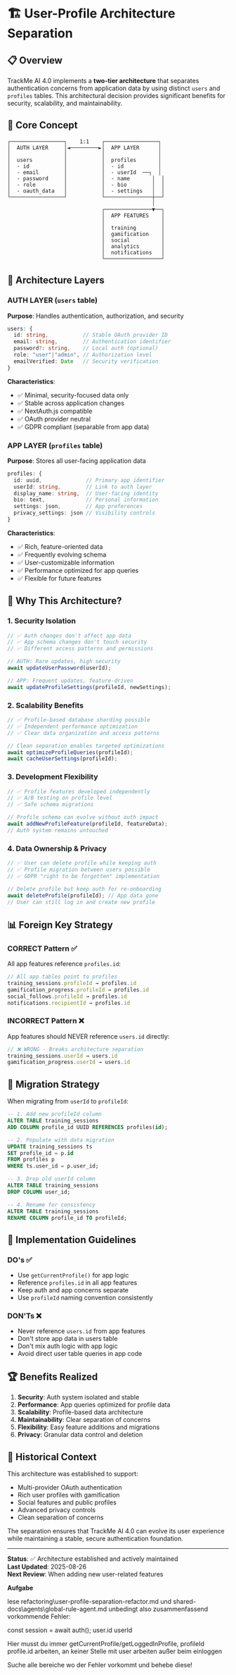 # 🏗️ User-Profile Architecture Separation

## 📋 Overview

TrackMe AI 4.0 implements a **two-tier architecture** that separates authentication concerns from application data by using distinct `users` and `profiles` tables. This architectural decision provides significant benefits for security, scalability, and maintainability.

## 🎯 Core Concept

```
┌─────────────────┐    1:1    ┌─────────────────┐
│  AUTH LAYER     │◄─────────►│  APP LAYER      │
│                 │           │                 │
│  users          │           │  profiles       │
│  - id           │           │  - id           │
│  - email        │           │  - userId  ──┐  │
│  - password     │           │  - name       │  │
│  - role         │           │  - bio        │  │
│  - oauth_data   │           │  - settings   │  │
└─────────────────┘           └───────────────┼──┘
                                              │
                              ┌───────────────▼──┐
                              │  APP FEATURES    │
                              │                  │
                              │  training        │
                              │  gamification    │
                              │  social          │
                              │  analytics       │
                              │  notifications   │
                              └──────────────────┘
```

## 🔐 Architecture Layers

### **AUTH LAYER (`users` table)**
**Purpose**: Handles authentication, authorization, and security
```typescript
users: {
  id: string,           // Stable OAuth provider ID
  email: string,        // Authentication identifier
  password?: string,    // Local auth (optional)
  role: "user"|"admin", // Authorization level
  emailVerified: Date   // Security verification
}
```

**Characteristics**:
- ✅ Minimal, security-focused data only
- ✅ Stable across application changes
- ✅ NextAuth.js compatible
- ✅ OAuth provider neutral
- ✅ GDPR compliant (separable from app data)

### **APP LAYER (`profiles` table)**
**Purpose**: Stores all user-facing application data
```typescript
profiles: {
  id: uuid,              // Primary app identifier
  userId: string,        // Link to auth layer
  display_name: string,  // User-facing identity
  bio: text,             // Personal information
  settings: json,        // App preferences
  privacy_settings: json // Visibility controls
}
```

**Characteristics**:
- ✅ Rich, feature-oriented data
- ✅ Frequently evolving schema
- ✅ User-customizable information
- ✅ Performance optimized for app queries
- ✅ Flexible for future features

## 🎯 Why This Architecture?

### **1. Security Isolation**
```typescript
// ✅ Auth changes don't affect app data
// ✅ App schema changes don't touch security
// ✅ Different access patterns and permissions

// AUTH: Rare updates, high security
await updateUserPassword(userId);

// APP: Frequent updates, feature-driven  
await updateProfileSettings(profileId, newSettings);
```

### **2. Scalability Benefits**
```typescript
// ✅ Profile-based database sharding possible
// ✅ Independent performance optimization
// ✅ Clear data organization and access patterns

// Clean separation enables targeted optimizations
await optimizeProfileQueries(profileId);
await cacheUserSettings(profileId);
```

### **3. Development Flexibility**
```typescript
// ✅ Profile features developed independently
// ✅ A/B testing on profile level
// ✅ Safe schema migrations

// Profile schema can evolve without auth impact
await addNewProfileFeature(profileId, featureData);
// Auth system remains untouched
```

### **4. Data Ownership & Privacy**
```typescript
// ✅ User can delete profile while keeping auth
// ✅ Profile migration between users possible
// ✅ GDPR "right to be forgotten" implementation

// Delete profile but keep auth for re-onboarding
await deleteProfile(profileId); // App data gone
// User can still log in and create new profile
```

## 📊 Foreign Key Strategy

### **CORRECT Pattern** ✅
All app features reference `profiles.id`:
```typescript
// All app tables point to profiles
training_sessions.profileId → profiles.id
gamification_progress.profileId → profiles.id
social_follows.profileId → profiles.id
notifications.recipientId → profiles.id
```

### **INCORRECT Pattern** ❌
App features should NEVER reference `users.id` directly:
```typescript
// ❌ WRONG - Breaks architecture separation
training_sessions.userId → users.id
gamification_progress.userId → users.id
```

## 🔄 Migration Strategy

When migrating from `userId` to `profileId`:

```sql
-- 1. Add new profileId column
ALTER TABLE training_sessions 
ADD COLUMN profile_id UUID REFERENCES profiles(id);

-- 2. Populate with data migration
UPDATE training_sessions ts
SET profile_id = p.id
FROM profiles p
WHERE ts.user_id = p.user_id;

-- 3. Drop old userId column
ALTER TABLE training_sessions 
DROP COLUMN user_id;

-- 4. Rename for consistency
ALTER TABLE training_sessions 
RENAME COLUMN profile_id TO profileId;
```

## 🎯 Implementation Guidelines

### **DO's** ✅
- Use `getCurrentProfile()` for app logic
- Reference `profiles.id` in all app features
- Keep auth and app concerns separate
- Use `profileId` naming convention consistently

### **DON'Ts** ❌
- Never reference `users.id` from app features
- Don't store app data in users table
- Don't mix auth logic with app logic
- Avoid direct user table queries in app code

## 🏆 Benefits Realized

1. **Security**: Auth system isolated and stable
2. **Performance**: App queries optimized for profile data
3. **Scalability**: Profile-based data architecture
4. **Maintainability**: Clear separation of concerns
5. **Flexibility**: Easy feature additions and migrations
6. **Privacy**: Granular data control and deletion

## 📅 Historical Context

This architecture was established to support:
- Multi-provider OAuth authentication
- Rich user profiles with gamification
- Social features and public profiles
- Advanced privacy controls
- Clean separation of concerns

The separation ensures that TrackMe AI 4.0 can evolve its user experience while maintaining a stable, secure authentication foundation.

---

**Status**: ✅ Architecture established and actively maintained  
**Last Updated**: 2025-08-26  
**Next Review**: When adding new user-related features

**Aufgabe**

lese refactoring\user-profile-separation-refactor.md und shared-docs\agents\global-rule-agent.md unbedingt
also zusammenfassend vorkommende Fehler:

const session = await auth();
user.id
userId

Hier musst du immer getCurrentProfile/getLoggedInProfile, profileId profile.id arbeiten, an keiner Stelle mit user arbeiten außer beim einloggen

Suche alle bereiche wo der Fehler vorkommt und behebe diese!